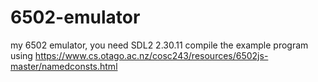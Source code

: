 # 6502-emulator

my 6502 emulator, you need SDL2 2.30.11
compile the example program using https://www.cs.otago.ac.nz/cosc243/resources/6502js-master/namedconsts.html
